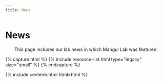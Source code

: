 ```yaml
---
title: News
---
```


# <i class="fas fa-tools"></i>News

<p style="text-align: center;">
This page includes our lab news in which Mangul Lab was featured.  
</p>

<!-- section break -->

{% capture html %}
{% include resource-list.html type="legacy" size="small" %}
{% endcapture %}

{% include centerer.html html=html %}
